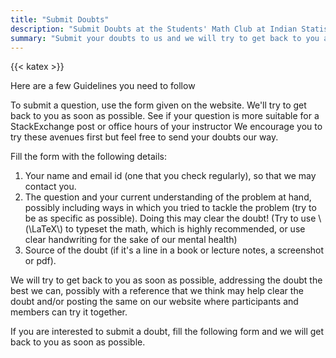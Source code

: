 ```yaml
---
title: "Submit Doubts"
description: "Submit Doubts at the Students' Math Club at Indian Statistical Institute, Kolkata."
summary: "Submit your doubts to us and we will try to get back to you as soon as possible."
---
```


{{< katex >}}

Here are a few Guidelines you need to follow

To submit a question, use the form given on the website. We'll try to get back to you as soon as possible. See if your question is more suitable for a StackExchange post or office hours of your instructor We encourage you to try these avenues first but feel free to send your doubts our way.

Fill the form with the following details:

1. Your name and email id (one that you check regularly), so that we may contact you.
2. The question and your current understanding of the problem at hand, possibly including ways in which you tried to tackle the problem (try to be as specific as possible). Doing this may clear the doubt! (Try to use \\(\LaTeX\\) to typeset the math, which is highly recommended, or use clear handwriting for the sake of our mental health)
3. Source of the doubt (if it's a line in a book or lecture notes, a screenshot or pdf).

We will try to get back to you as soon as possible, addressing the doubt the best we can, possibly with a reference that we think may help clear the doubt and/or posting the same on our website where participants and members can try it together.

If you are interested to submit a doubt, fill the following form and we will get back to you as soon as possible.
